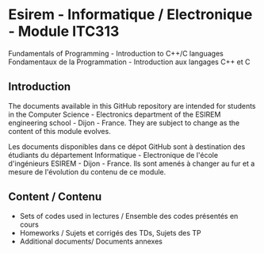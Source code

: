 # Esirem - Informatique / Electronique - Module ITC313
Fundamentals of Programming - Introduction to C++/C languages
Fondamentaux de la Programmation - Introduction aux langages C++ et C

## Introduction

The documents available in this GitHub repository are intended for students in the Computer Science - Electronics department of the ESIREM engineering school - Dijon - France.
They are subject to change as the content of this module evolves.

Les documents disponibles dans ce dépot GitHub sont à destination des étudiants du département Informatique - Electronique de l'école d'ingénieurs ESIREM - Dijon - France.
Ils sont amenés à changer au fur et a mesure de l'évolution du contenu de ce module.

##  Content / Contenu
* Sets of codes used in lectures / Ensemble des codes présentés en cours
* Homeworks / Sujets et corrigés des TDs, Sujets des TP
* Additional documents/ Documents annexes



